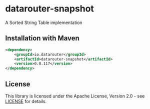 # datarouter-snapshot

A Sorted String Table implementation

## Installation with Maven

```xml
<dependency>
	<groupId>io.datarouter</groupId>
	<artifactId>datarouter-snapshot</artifactId>
	<version>0.0.117</version>
</dependency>
```

## License

This library is licensed under the Apache License, Version 2.0 - see [LICENSE](../LICENSE) for details.
